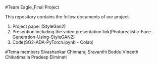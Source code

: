 #Team Eagle_Final Project

This repository contains the follow documents of our project-
1. Project paper (StyleGan2)
2. Presention including the video presentation link(Photorealistic-Face-Generation-Using-StyleGAN2)
3. Code(SG2-ADA-PyTorch.ipynb - Colab)

#Tema members
Sivashankar Chinnaraj 
Sravanthi Boddu 
Vineeth Chikatimalla 
Pradeep Elimineti 
